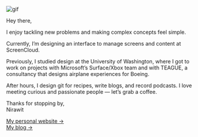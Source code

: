 ![gif](https://github.com/steakscience/steakscience/raw/master/ghost.gif)

Hey there,

I enjoy tackling new problems and making complex concepts feel simple.

Currently, I’m designing an interface to manage screens and content at ScreenCloud.

Previously, I studied design at the University of Washington, where I got to work on projects with Microsoft’s Surface/Xbox team and with TEAGUE, a consultancy that designs airplane experiences for Boeing.

After hours, I design git for recipes, write blogs, and record podcasts. I love meeting curious and passionate people — let’s grab a coffee.

Thanks for stopping by, <br/>
Nirawit

[My personal website →](https://nirawit.me) <br/>
[My blog →](https://steakscience.com)
